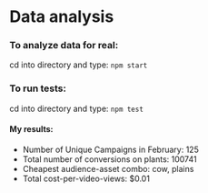 # Data analysis

### To analyze data for real:
cd into directory and type: `npm start`

### To run tests:
cd into directory and type: `npm test`

#### My results:
- Number of Unique Campaigns in February: 125
- Total number of conversions on plants: 100741
- Cheapest audience-asset combo: cow, plains
- Total cost-per-video-views: $0.01
